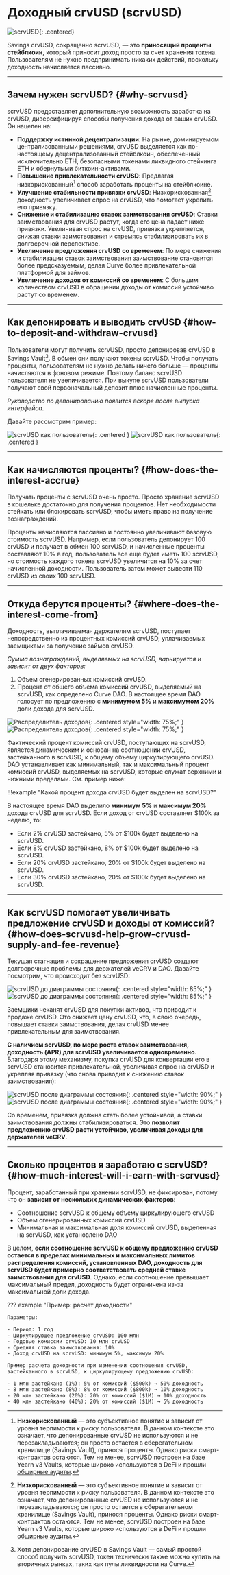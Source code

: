 <h1>Доходный crvUSD (scrvUSD)</h1>

![scrvUSD](../images/scrvusd/scrvusd_150.png){: .centered}

Savings crvUSD, сокращенно scrvUSD, — это **приносящий проценты стейблкоин**, который приносит доход просто за счет хранения токена. Пользователям не нужно предпринимать никаких действий, поскольку доходность начисляется пассивно.

---

## **Зачем нужен scrvUSD?** {#why-scrvusd}

scrvUSD предоставляет дополнительную возможность заработка на crvUSD, диверсифицируя способы получения дохода от ваших crvUSD. Он нацелен на:

- **Поддержку истинной децентрализации**: На рынке, доминируемом централизованными решениями, crvUSD выделяется как по-настоящему децентрализованный стейблкоин, обеспеченный исключительно ETH, безопасными токенами ликвидного стейкинга ETH и обернутыми биткоин-активами.
- **Повышение привлекательности crvUSD**: Предлагая низкорискованный[^1] способ заработать проценты на стейблкоине.
- **Улучшение стабильности привязки crvUSD**: Низкорискованная[^1] доходность увеличивает спрос на crvUSD, что помогает укрепить его привязку.
- **Снижение и стабилизацию ставок заимствования crvUSD**: Ставки заимствования для crvUSD растут, когда его цена падает ниже привязки. Увеличивая спрос на crvUSD, привязка укрепляется, снижая ставки заимствования и стремясь стабилизировать их в долгосрочной перспективе.
- **Увеличение предложения crvUSD со временем**: По мере снижения и стабилизации ставок заимствования заимствование становится более предсказуемым, делая Curve более привлекательной платформой для займов.
- **Увеличение доходов от комиссий со временем**: С большим количеством crvUSD в обращении доходы от комиссий устойчиво растут со временем.

[^1]: **Низкорискованный** — это субъективное понятие и зависит от уровня терпимости к риску пользователя. В данном контексте это означает, что депонированные crvUSD не используются и не перезакладываются; он просто остается в сберегательном хранилище (Savings Vault), принося проценты. Однако риски смарт-контрактов остаются. Тем не менее, scrvUSD построен на базе Yearn v3 Vaults, которые широко используются в DeFi и прошли [обширные аудиты](https://github.com/yearn/yearn-vaults-v3/tree/master/audits).

---

## **Как депонировать и выводить crvUSD** {#how-to-deposit-and-withdraw-crvusd}

Пользователи могут получить scrvUSD, просто депонировав crvUSD в Savings Vault[^2]. В обмен они получают токены scrvUSD. Чтобы получать проценты, пользователям не нужно делать ничего больше — проценты начисляются в фоновом режиме. Поэтому баланс scrvUSD пользователя не увеличивается. При выкупе scrvUSD пользователи получают свой первоначальный депозит плюс начисленные проценты.

[^2]: Хотя депонирование crvUSD в Savings Vault — самый простой способ получить scrvUSD, токен технически также можно купить на вторичных рынках, таких как пулы ликвидности на Curve.

*Руководство по депонированию появится вскоре после выпуска интерфейса.*

Давайте рассмотрим пример:

![scrvUSD как пользователь](../images/scrvusd/scrvusd_as_a_user_light.svg#only-light){: .centered }
![scrvUSD как пользователь](../images/scrvusd/scrvusd_as_a_user_dark.svg#only-dark){: .centered }

---

## **Как начисляются проценты?** {#how-does-the-interest-accrue}

Получать проценты с scrvUSD очень просто. Просто хранение scrvUSD в кошельке достаточно для получения процентов. Нет необходимости стейкать или блокировать scrvUSD, чтобы иметь право на получение вознаграждений.

Проценты начисляются пассивно и постоянно увеличивают базовую стоимость scrvUSD. Например, если пользователь депонирует 100 crvUSD и получает в обмен 100 scrvUSD, и начисленные проценты составляют 10% в год, пользователь все еще будет иметь 100 scrvUSD, но стоимость каждого токена scrvUSD увеличится на 10% за счет начисленной доходности. Пользователь затем может вывести 110 crvUSD из своих 100 scrvUSD.

---

## **Откуда берутся проценты?** {#where-does-the-interest-come-from}

Доходность, выплачиваемая держателям scrvUSD, поступает непосредственно из процентных комиссий crvUSD, уплачиваемых заемщиками за получение займов crvUSD.

*Сумма вознаграждений, выделяемых на scrvUSD, варьируется и зависит от двух факторов:*

1. Объем сгенерированных комиссий crvUSD.
2. Процент от общего объема комиссий crvUSD, выделяемый на scrvUSD, как определено Curve DAO. В настоящее время DAO голосует по предложению с **минимумом 5%** и **максимумом 20%** доли дохода для scrvUSD.

![Распределитель доходов](../images/scrvusd/scrvusd_fee_split_light.svg#only-light){: .centered style="width: 75%;" }
![Распределитель доходов](../images/scrvusd/scrvusd_fee_split_dark.svg#only-dark){: .centered style="width: 75%;" }

Фактический процент комиссий crvUSD, поступающих на scrvUSD, является динамическим и основан на соотношении crvUSD, застейканного в scrvUSD, к общему объему циркулирующего crvUSD. DAO устанавливает как минимальный, так и максимальный процент комиссий crvUSD, выделяемых на scrvUSD, которые служат верхними и нижними пределами. См. пример ниже:

!!!example "Какой процент дохода crvUSD будет выделен на scrvUSD?"

В настоящее время DAO выделило **минимум 5%** и **максимум 20%** дохода crvUSD для scrvUSD. Если доход от crvUSD составляет $100k за неделю, то:

- Если 2% crvUSD застейкано, 5% от $100k будет выделено на scrvUSD.
- Если 8% crvUSD застейкано, 8% от $100k будет выделено на scrvUSD.
- Если 20% crvUSD застейкано, 20% от $100k будет выделено на scrvUSD.
- Если 30% crvUSD застейкано, 20% от $100k будет выделено на scrvUSD.

---

## **Как scrvUSD помогает увеличивать предложение crvUSD и доходы от комиссий?** {#how-does-scrvusd-help-grow-crvusd-supply-and-fee-revenue}

Текущая стагнация и сокращение предложения crvUSD создают долгосрочные проблемы для держателей veCRV и DAO. Давайте посмотрим, что происходит без scrvUSD:

![scrvUSD до диаграммы состояния](../images/scrvusd/before_scrvusd_light.svg#only-light){: .centered style="width: 85%;" }
![scrvUSD до диаграммы состояния](../images/scrvusd/before_scrvusd_dark.svg#only-dark){: .centered style="width: 85%;" }

Заемщики чеканят crvUSD для покупки активов, что приводит к продаже crvUSD. Это снижает цену crvUSD, что, в свою очередь, повышает ставки заимствования, делая crvUSD менее привлекательным для заимствования.

**С наличием scrvUSD, по мере роста ставок заимствования, доходность (APR) для scrvUSD увеличивается одновременно.** Благодаря этому механизму, покупка crvUSD для конвертации его в scrvUSD становится привлекательной, увеличивая спрос на crvUSD и укрепляя привязку (что снова приводит к снижению ставок заимствования):

![scrvUSD после диаграммы состояния](../images/scrvusd/after_scrvusd_light.svg#only-light){: .centered style="width: 90%;" }
![scrvUSD после диаграммы состояния](../images/scrvusd/after_scrvusd_dark.svg#only-dark){: .centered style="width: 90%;" }

Со временем, привязка должна стать более устойчивой, а ставки заимствования должны стабилизироваться. Это **позволит предложению crvUSD расти устойчиво, увеличивая доходы для держателей veCRV**.

---

## **Сколько процентов я заработаю с scrvUSD?** {#how-much-interest-will-i-earn-with-scrvusd}

Процент, заработанный при хранении scrvUSD, не фиксирован, потому что он **зависит от нескольких динамических факторов**:

- Соотношение scrvUSD к общему объему циркулирующего crvUSD
- Объем сгенерированных комиссий crvUSD
- Минимальная и максимальная доля комиссий crvUSD, выделенная на scrvUSD, как установлено DAO

В целом, **если соотношение scrvUSD к общему предложению crvUSD остается в пределах минимальных и максимальных лимитов распределения комиссий, установленных DAO, доходность для scrvUSD будет примерно соответствовать средней ставке заимствования для crvUSD**. Однако, если соотношение превышает максимальный предел, доходность будет ограничена из-за максимальной доли дохода.

??? example "Пример: расчет доходности"

    Параметры:

    - Период: 1 год
    - Циркулирующее предложение crvUSD: 100 млн
    - Годовые комиссии crvUSD: 10 млн crvUSD
    - Средняя ставка заимствования: 10%
    - Доход crvUSD на scrvUSD: минимум 5%, максимум 20%

    Пример расчета доходности при изменении соотношения crvUSD, застейканного в scrvUSD, к циркулирующему предложению crvUSD:

    - 1 млн застейкано (1%): 5% от комиссий ($500k) → 50% доходность
    - 8 млн застейкано (8%): 8% от комиссий ($800k) → 10% доходность
    - 20 млн застейкано (20%): 20% от комиссий ($1M) → 10% доходность
    - 40 млн застейкано (40%): 20% от комиссий ($1M) → 5% доходность



